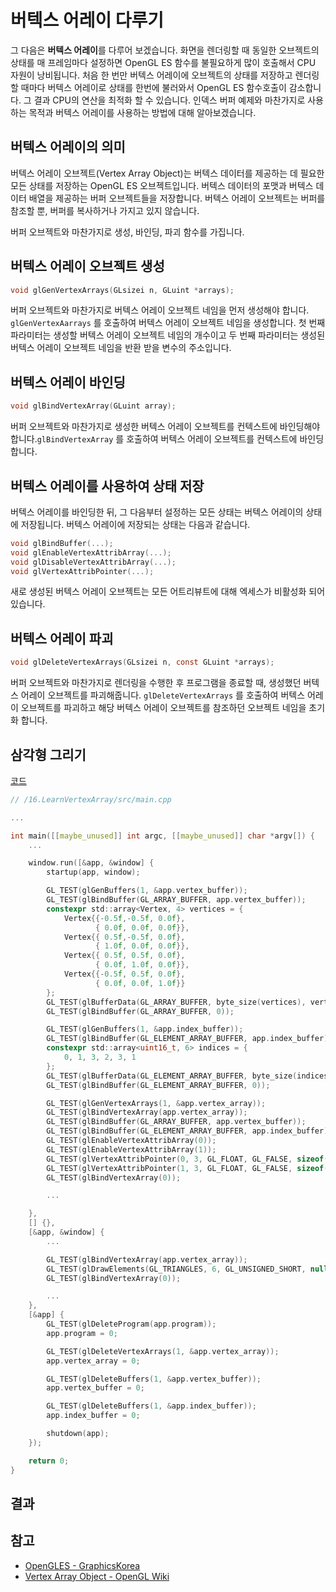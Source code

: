 # 버텍스 어레이 다루기
그 다음은 **버텍스 어레이**를 다루어 보겠습니다. 화면을 렌더링할 때 동일한 오브젝트의 상태를 매 프레임마다 설정하면 OpenGL ES 함수를 불필요하게 많이 호출해서 CPU 자원이 낭비됩니다. 처음 한 번만 버텍스 어레이에 오브젝트의 상태를 저장하고 렌더링할 때마다 버텍스 어레이로 상태를 한번에 불러와서 OpenGL ES 함수호출이 감소합니다. 그 결과 CPU의 연산을 최적화 할 수 있습니다. 인덱스 버퍼 예제와 마찬가지로 사용하는 목적과 버텍스 어레이를 사용하는 방법에 대해 알아보겠습니다.

## 버텍스 어레이의 의미
버텍스 어레이 오브젝트(Vertex Array Object)는 버텍스 데이터를 제공하는 데 필요한 모든 상태를 저장하는 OpenGL ES 오브젝트입니다. 버텍스 데이터의 포맷과 버텍스 데이터 배열을 제공하는 버퍼 오브젝트들을 저장합니다. 버텍스 어레이 오브젝트는 버퍼를 참조할 뿐, 버퍼를 복사하거나 가지고 있지 않습니다.

버퍼 오브젝트와 마찬가지로 생성, 바인딩, 파괴 함수를 가집니다.

## 버텍스 어레이 오브젝트 생성

```c
void glGenVertexArrays(GLsizei n, GLuint *arrays);
```

버퍼 오브젝트와 마찬가지로 버텍스 어레이 오브젝트 네임을 먼저 생성해야 합니다. `glGenVertexAarrays` 를 호출하여 버텍스 어레이 오브젝트 네임을 생성합니다. 첫 번째 파라미터는 생성할 버텍스 어레이 오브젝트 네임의 개수이고 두 번째 파라미터는 생성된 버텍스 어레이 오브젝트 네임을 반환 받을 변수의 주소입니다.

## 버텍스 어레이 바인딩

```c
void glBindVertexArray(GLuint array);
```

버퍼 오브젝트와 마찬가지로 생성한 버텍스 어레이 오브젝트를 컨텍스트에 바인딩해야 합니다.`glBindVertexArray` 를 호출하여 버텍스 어레이 오브젝트를 컨텍스트에 바인딩합니다.

## 버텍스 어레이를 사용하여 상태 저장
버텍스 어레이를 바인딩한 뒤, 그 다음부터 설정하는 모든 상태는 버텍스 어레이의 상태에 저장됩니다.
버텍스 어레이에 저장되는 상태는 다음과 같습니다.

```c
void glBindBuffer(...);
void glEnableVertexAttribArray(...);
void glDisableVertexAttribArray(...);
void glVertexAttribPointer(...);
```

새로 생성된 버텍스 어레이 오브젝트는 모든 어트리뷰트에 대해 엑세스가 비활성화 되어 있습니다.

## 버텍스 어레이 파괴

```c
void glDeleteVertexArrays(GLsizei n, const GLuint *arrays);
```

버퍼 오브젝트와 마찬가지로 렌더링을 수행한 후 프로그램을 종료할 때, 생성했던 버텍스 어레이 오브젝트를 파괴해줍니다. `glDeleteVertexArrays` 를 호출하여 버텍스 어레이 오브젝트를 파괴하고 해당 버텍스 어레이 오브젝트를 참조하던 오브젝트 네임을 초기화 합니다.

## 삼각형 그리기

[코드](https://github.com/GraphicsKorea/OpenGLES/blob/main/16.LearnVertexArray/src/main.cpp)

```c
// /16.LearnVertexArray/src/main.cpp

...

int main([[maybe_unused]] int argc, [[maybe_unused]] char *argv[]) {
    ...

    window.run([&app, &window] {
        startup(app, window);

        GL_TEST(glGenBuffers(1, &app.vertex_buffer));
        GL_TEST(glBindBuffer(GL_ARRAY_BUFFER, app.vertex_buffer));
        constexpr std::array<Vertex, 4> vertices = {
            Vertex{{-0.5f,-0.5f, 0.0f},
                   { 0.0f, 0.0f, 0.0f}},
            Vertex{{ 0.5f,-0.5f, 0.0f},
                   { 1.0f, 0.0f, 0.0f}},
            Vertex{{ 0.5f, 0.5f, 0.0f},
                   { 0.0f, 1.0f, 0.0f}},
            Vertex{{-0.5f, 0.5f, 0.0f},
                   { 0.0f, 0.0f, 1.0f}}
        };
        GL_TEST(glBufferData(GL_ARRAY_BUFFER, byte_size(vertices), vertices.data(), GL_STATIC_DRAW));
        GL_TEST(glBindBuffer(GL_ARRAY_BUFFER, 0));

        GL_TEST(glGenBuffers(1, &app.index_buffer));
        GL_TEST(glBindBuffer(GL_ELEMENT_ARRAY_BUFFER, app.index_buffer));
        constexpr std::array<uint16_t, 6> indices = {
            0, 1, 3, 2, 3, 1
        };
        GL_TEST(glBufferData(GL_ELEMENT_ARRAY_BUFFER, byte_size(indices), indices.data(), GL_STATIC_DRAW));
        GL_TEST(glBindBuffer(GL_ELEMENT_ARRAY_BUFFER, 0));

        GL_TEST(glGenVertexArrays(1, &app.vertex_array));
        GL_TEST(glBindVertexArray(app.vertex_array));
        GL_TEST(glBindBuffer(GL_ARRAY_BUFFER, app.vertex_buffer));
        GL_TEST(glBindBuffer(GL_ELEMENT_ARRAY_BUFFER, app.index_buffer));
        GL_TEST(glEnableVertexAttribArray(0));
        GL_TEST(glEnableVertexAttribArray(1));
        GL_TEST(glVertexAttribPointer(0, 3, GL_FLOAT, GL_FALSE, sizeof(Vertex), GL_OFFSETOF(Vertex, position)));
        GL_TEST(glVertexAttribPointer(1, 3, GL_FLOAT, GL_FALSE, sizeof(Vertex), GL_OFFSETOF(Vertex, color)));
        GL_TEST(glBindVertexArray(0));

        ...

    },
    [] {},
    [&app, &window] {
        ...

        GL_TEST(glBindVertexArray(app.vertex_array));
        GL_TEST(glDrawElements(GL_TRIANGLES, 6, GL_UNSIGNED_SHORT, nullptr));
        GL_TEST(glBindVertexArray(0));

        ...
    },
    [&app] {
        GL_TEST(glDeleteProgram(app.program));
        app.program = 0;

        GL_TEST(glDeleteVertexArrays(1, &app.vertex_array));
        app.vertex_array = 0;

        GL_TEST(glDeleteBuffers(1, &app.vertex_buffer));
        app.vertex_buffer = 0;

        GL_TEST(glDeleteBuffers(1, &app.index_buffer));
        app.index_buffer = 0;

        shutdown(app);
    });

    return 0;
}

```

## 결과

## 참고

- [OpenGLES - GraphicsKorea](https://github.com/GraphicsKorea/OpenGLES)
- [Vertex Array Object - OpenGL Wiki](https://www.khronos.org/opengl/wiki/Vertex_Specification#Vertex_Array_Object)